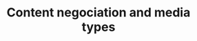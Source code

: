 ---
layout: topic
title: Content negociation and media types
permalink: /design/topics/http-content-negotiation
sort: HTTP Protocol_Content negociation and media types
topic_id: http-content-negotiation
topic_category: HTTP Protocol
topic_name: Content negociation and media types
topic_description: 'How to describe your API data format and/or propose different formats (like json, yaml, xml atom, ...)'
guidelines:
  - guideline_id: ausdto-api-design-guide
    guideline_title: API Design Guide
    guideline_type: website
    guideline_url: 'https://apiguide.readthedocs.io/en/latest/index.html'
    guideline_company: Australian Digital Transformation Office
    guideline_companyLogoUrl: /media/logos/ausdto.png
    guideline_companyUrl: 'https://www.dto.gov.au/'
    guideline_date: 2015-10-20T00:00:00.000Z
    guideline_reviewDate: 2016-08-18T00:00:00.000Z
    guideline__links:
      self:
        href: /design/guidelines/ausdto-api-design-guide
      guidelineTopics:
        href: /design/guidelines/ausdto-api-design-guide/topics
    references:
      - name: Formats
        url: 'https://apiguide.readthedocs.io/en/latest/build_and_publish/use_RESTful_urls.html#formats'
      - name: API Payload format encoding
        url: 'https://apiguide.readthedocs.io/en/latest/build_and_publish/use_RESTful_urls.html#api-payload-format-encoding'
  - guideline_id: cisco-api-design-guide
    guideline_title: API Design Guide
    guideline_type: github
    guideline_url: 'https://github.com/CiscoDevNet/api-design-guide'
    guideline_company: Cisco
    guideline_companyLogoUrl: /media/logos/cisco.png
    guideline_companyUrl: 'http://developer.cisco.com/'
    guideline_date: 2015-08-21T00:00:00.000Z
    guideline_reviewDate: 2016-08-18T00:00:00.000Z
    guideline_attachedDocuments:
      - name: REST API Design Principles
        description: A summary of common REST API design constraints and conventions
        url: 'https://github.com/CiscoDevNet/api-design-guide/blob/master/principles.md'
        type: github
        referenced:
          - name: Preface
            url: 'https://github.com/CiscoDevNet/api-design-guide#1-preface'
      - name: Tracking ID flow
        description: A sequence diagram explaning
        url: 'https://github.com/CiscoDevNet/api-design-guide/blob/master/trackingid-flow.png'
        type: github
        referenced:
          - name: TrackingID Header
            description: A sequence diagram explaning the use of the tracking ID
            url: 'https://github.com/CiscoDevNet/api-design-guide#352-trackingid-header'
    guideline_remarks:
      - 'broken links due to typo error in https://github.com/CiscoDevNet/api-design-guide#36-http-verbs'
    guideline__links:
      self:
        href: /design/guidelines/cisco-api-design-guide
      guidelineTopics:
        href: /design/guidelines/cisco-api-design-guide/topics
    references:
      - name: 3.3 Representations
        url: 'https://github.com/CiscoDevNet/api-design-guide#33-representations'
      - name: 3.5.1 Standard Headers
        quote: 'Accept header, Content-Type header'
        url: 'https://github.com/CiscoDevNet/api-design-guide#351-standard-headers'
  - guideline_id: microsoft-rest-api-guidelines
    guideline_title: Microsoft REST API Guidelines
    guideline_type: github
    guideline_url: 'https://github.com/Microsoft/api-guidelines/blob/master/Guidelines.md'
    guideline_company: Microsoft
    guideline_companyLogoUrl: /media/logos/microsoft.png
    guideline_companyUrl: 'https://opensource.microsoft.com/'
    guideline_date: 2016-07-19T00:00:00.000Z
    guideline_reviewDate: 2016-08-31T00:00:00.000Z
    guideline__links:
      self:
        href: /design/guidelines/microsoft-rest-api-guidelines
      guidelineTopics:
        href: /design/guidelines/microsoft-rest-api-guidelines/topics
    references:
      - name: Standard request headers
        url: 'https://github.com/Microsoft/api-guidelines/blob/master/Guidelines.md#75-standard-request-headers'
        quote: Accept Content Type
      - name: Standard response headers
        url: 'https://github.com/Microsoft/api-guidelines/blob/master/Guidelines.md#76-standard-response-headers'
        quote: Content Type
      - name: Clients-specified response format
        url: 'https://github.com/Microsoft/api-guidelines/blob/master/Guidelines.md#7101-clients-specified-response-format'
  - guideline_id: redhat-thoughts-on-restful-api-design
    guideline_title: Thoughts on RESTful API Design
    guideline_type: website
    guideline_url: 'http://restful-api-design.readthedocs.io/en/latest/'
    guideline_company: Red Hat
    guideline_companyLogoUrl: /media/logos/redhat.png
    guideline_companyUrl: 'https://www.redhat.com/'
    guideline_authors:
      - name: Geert Jansen
        twitter: 1geertj
    guideline_date: 2012-11-15T00:00:00.000Z
    guideline_reviewDate: 2016-08-18T00:00:00.000Z
    guideline__links:
      self:
        href: /design/guidelines/redhat-thoughts-on-restful-api-design
      guidelineTopics:
        href: /design/guidelines/redhat-thoughts-on-restful-api-design/topics
    references:
      - name: Representations
        url: 'http://restful-api-design.readthedocs.io/en/latest/resources.html#representations'
      - name: Content-Types
        url: 'http://restful-api-design.readthedocs.io/en/latest/resources.html#content-types'
  - guideline_id: white-house-web-api-standards
    guideline_title: White House Web API Standards
    guideline_type: github
    guideline_url: 'https://github.com/WhiteHouse/api-standards'
    guideline_company: White House
    guideline_companyLogoUrl: /media/logos/whitehouse.png
    guideline_companyUrl: 'https://www.whitehouse.gov/developers'
    guideline_date: 2015-02-24T00:00:00.000Z
    guideline_reviewDate: 2016-08-18T00:00:00.000Z
    guideline__links:
      self:
        href: /design/guidelines/white-house-web-api-standards
      guidelineTopics:
        href: /design/guidelines/white-house-web-api-standards/topics
    references:
      - name: General guidelines for RESTful URLs
        quote: 'Formats should be in the form of api/v2/resource/{id}.json'
        url: 'https://github.com/WhiteHouse/api-standards/blob/master/README.md#general-guidelines-for-restful-urls'
  - guideline_id: zalando-restful-api-guidelines
    guideline_title: RESTFul API Guidelines
    guideline_type: website
    guideline_url: 'http://zalando.github.io/restful-api-guidelines/'
    guideline_company: Zalando
    guideline_companyLogoUrl: /media/logos/zalando.png
    guideline_companyUrl: 'https://tech.zalando.de/'
    guideline_date: 2016-01-22T00:00:00.000Z
    guideline_reviewDate: 2016-08-28T00:00:00.000Z
    guideline__links:
      self:
        href: /design/guidelines/zalando-restful-api-guidelines
      guidelineTopics:
        href: /design/guidelines/zalando-restful-api-guidelines/topics
    references:
      - name: Use Media Type Versioning
        url: 'http://zalando.github.io/restful-api-guidelines/compatibility/Compatibility.html#must-use-media-type-versioning'
      - name: Modify the Content-Type for Embedded Resources
        url: 'http://zalando.github.io/restful-api-guidelines/hyper-media/Hypermedia.html#must-modify-the-contenttype-for-embedded-resources'
      - name: Use Application-Specific Content Types
        url: 'http://zalando.github.io/restful-api-guidelines/data-formats/DataFormats.html#could-use-applicationspecific-content-types'
---